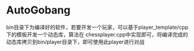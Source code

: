 # AutoGobang

bin目录下为编译好的软件，若要开发一个玩家，可以基于player_template/cpp下的模板开发一个动态库，算法在 chessplayer.cpp中实现即可，将编译完成的动态库拷贝到bin/player目录下，即可使用此player进行对战
